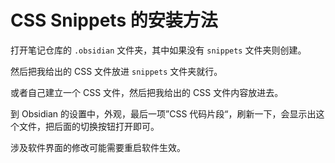 # CSS Snippets 的安装方法

打开笔记仓库的 `.obsidian` 文件夹，其中如果没有 `snippets` 文件夹则创建。

然后把我给出的 CSS 文件放进 `snippets` 文件夹就行。

或者自己建立一个 CSS 文件，然后把我给出的 CSS 文件内容放进去。

到 Obsidian 的设置中，外观，最后一项”CSS 代码片段“，刷新一下，会显示出这个文件，把后面的切换按钮打开即可。

涉及软件界面的修改可能需要重启软件生效。